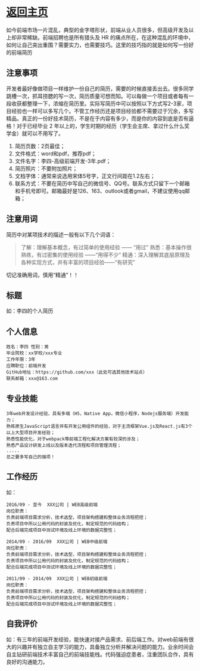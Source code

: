 # [返回主页](https://github.com/yisainan/web-interview/blob/master/README.md)

如今前端市场一片混乱，典型的金字塔形状，前端从业人员很多，但高级开发及以上却非常稀缺。前端招聘也是所有猎头及 HR 的痛点所在，在这种混乱的环境中，如何让自己突出重围？需要实力，也需要技巧。这里的技巧指的就是如何写一份好的前端简历

## 注意事项

开发者最好像做项目一样维护一份自己的简历，需要的时候直接丢出去。很多同学跳槽一次，抓耳捞腮的写一次，简历质量可想而知。可以每做一个项目或者每有一段收获都整理一下，浓缩在简历里。实际写简历中可以按照以下方式写2-3家，项目经验也一样可以多写几个。不管工作经历还是项目经验都不需要过于冗余，多写精品。真正的一份好技术简历，不是在于内容有多少，而是你的内容到底是否有逼格！对于已经毕业 2 年以上的，学生时期的经历（学生会主席、拿过什么什么奖学金）就可以不用写了。

1. 简历页数：2页最佳；
2. 文件格式：word和pdf，推荐pdf；
3. 文件名字：李四-高级前端开发-3年.pdf；
4. 简历照片：不要附加照片；
5. 文档字体：通常来说选用宋体5号字，正文行间距在1.2左右；
6. 联系方式：不要在简历中写自己的微信号、QQ号。联系方式只留下一个邮箱和手机号即可。邮箱最好是126、163、outlook或者gmail，不建议使用qq邮箱；

## 注意用词

简历中对某项技术的描述一般有以下几个词语：

>了解：理解基本概念，有过简单的使用经验 —— “用过” 熟悉：基本操作很熟练，有过密集的使用经验 ——“用得不少” 精通：深入理解其底层原理及各种实现方式，并有丰富的项目经验——“有研究”

切记准确用词，慎用“精通”！！

## 标题

如：李四的个人简历

## 个人信息
```
姓名：李四 性别：男
毕业院校：xx学校/xxx专业
工作年限：3年
应聘职位：前端开发
GitHub地址：https://github.com/xxx（此处可选其他技术站点）
联系邮箱：xxx@163.com
```
## 专业技能
```
3年web开发设计经验，具有多端（H5，Native App，微信小程序，Nodejs服务端）开发能力；
熟练原生JavaScript语言并有开发公用组件的经验，对于主流框架Vue.js及React.js有3个以上大型项目开发经验；
熟悉性能优化，对于webpack等前端工程化解决方案有较深的涉及；
熟悉产品设计研发上线以及版本迭代流程和项目管理流程；
.....
总之要多写自己的强项！
```
## 工作经历

如：

```
2016/09 - 至今  XXX公司 | WEB高级前端
岗位职责：
负责前端项目需求分析，技术选型，项目架构搭建和整体业务流程把控；
负责项目中所以公用代码的封装及优化，制定规范的代码结构；
配合后端完成项目中测试环境及线上环境的数据完整性；

2014/09 - 2016/09  XXX公司 | WEB中级前端
岗位职责：
负责前端项目需求分析，技术选型，项目架构搭建和整体业务流程把控；
负责项目中所以公用代码的封装及优化，制定规范的代码结构；
配合后端完成项目中测试环境及线上环境的数据完整性；

2011/09 - 2014/09  XXX公司 | WEB初级前端
岗位职责：
负责前端项目需求分析，技术选型，项目架构搭建和整体业务流程把控；
负责项目中所以公用代码的封装及优化，制定规范的代码结构；
配合后端完成项目中测试环境及线上环境的数据完整性；
```

## 自我评价

如：有三年的前端开发经验，能快速对接产品需求、前后端工作。对web前端有很大的兴趣并有独立自主学习的能力，具备独立分析并解决问题的能力。业余时间会自主钻研前端技术丰富自己的前端技能栈。代码强迫症患者，注重团队合作，具有良好的沟通能力。
